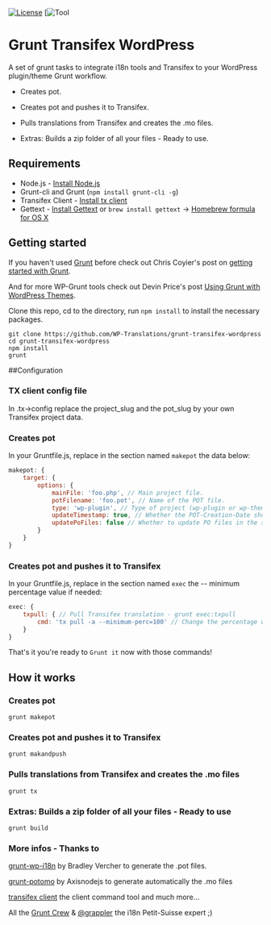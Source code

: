 [![License](https://img.shields.io/badge/license-GPL--2.0%2B-red.svg?style=flat-square)]() [![Tool](https://img.shields.io/badge/wp--translations-used-brightgreen.svg?style=flat-square)
# Grunt Transifex WordPress #

A set of grunt tasks to integrate i18n tools and Transifex to your WordPress plugin/theme Grunt workflow.

* Creates pot.

* Creates pot and pushes it to Transifex.

* Pulls translations from Transifex and creates the .mo files.

* Extras: Builds a zip folder of all your files - Ready to use.

## Requirements

* Node.js - [Install Node.js](https://github.com/joyent/node/wiki/Installing-Node.js-via-package-manager)
* Grunt-cli and Grunt (`npm install grunt-cli -g`)
* Transifex Client - [Install tx client](http://docs.transifex.com/developer/client/setup)
* Gettext - [Install Gettext](https://www.gnu.org/software/gettext/) or `brew install gettext` -> [Homebrew formula for OS X](http://brewformulas.org/Gettext) 

## Getting started

If you haven't used [Grunt](http://gruntjs.com/) before check out Chris Coyier's post on [getting started with Grunt](http://24ways.org/2013/grunt-is-not-weird-and-hard/).

And for more WP-Grunt tools check out Devin Price's post [Using Grunt with WordPress Themes](http://wptheming.com/2014/05/grunt-wordpress-themes/).

Clone this repo, cd to the directory, run `npm install` to install the necessary packages.

```
git clone https://github.com/WP-Translations/grunt-transifex-wordpress
cd grunt-transifex-wordpress
npm install
grunt
```

##Configuration

### TX client config file

In .tx->config replace the project_slug and the pot_slug by your own Transifex project data.

### Creates pot

In your Gruntfile.js, replace in the section named `makepot` the data below:

```js
makepot: {
	target: {
		options: {
			mainFile: 'foo.php', // Main project file.
			potFilename: 'foo.pot', // Name of the POT file.
			type: 'wp-plugin', // Type of project (wp-plugin or wp-theme).
			updateTimestamp: true, // Whether the POT-Creation-Date should be updated without other changes.
			updatePoFiles: false // Whether to update PO files in the same directory as the POT file.
		}
	}
}
```
### Creates pot and pushes it to Transifex

In your Gruntfile.js, replace in the section named `exec`  the -- minimum percentage value if needed:

```js
exec: {
	txpull: { // Pull Transifex translation - grunt exec:txpull
		cmd: 'tx pull -a --minimum-perc=100' // Change the percentage with --minimum-perc=yourvalue
	}
}
```

That's it you're ready to `Grunt it` now with those commands!

## How it works

### Creates pot

`grunt makepot`

### Creates pot and pushes it to Transifex

`grunt makandpush`

### Pulls translations from Transifex and creates the .mo files

`grunt tx`

### Extras: Builds a zip folder of all your files - Ready to use

`grunt build`

### More infos - Thanks to ###

[grunt-wp-i18n](https://github.com/blazersix/grunt-wp-i18n) by Bradley Vercher to generate the .pot files.

[grunt-potomo](https://github.com/axisnodejs/grunt-potomo) by Axisnodejs to generate automatically the .mo files

[transifex client](https://github.com/transifex/transifex-client) the client command tool and much more...

All the [Grunt Crew](https://github.com/gruntjs/) & [@grappler](https://github.com/grappler) the i18n Petit-Suisse expert ;)
